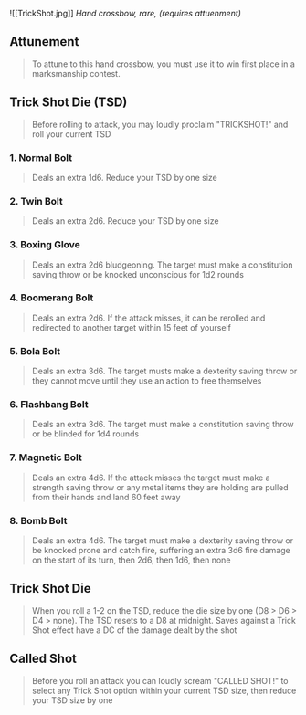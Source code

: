 
![[TrickShot.jpg]]
*Hand crossbow, rare, (requires attuenment)*
## Attunement
>To attune to this hand crossbow, you must use it to win first place in a marksmanship contest.

## Trick Shot Die (TSD)
>Before rolling to attack, you may loudly proclaim "TRICKSHOT!" and roll your current TSD

### 1. Normal Bolt
>Deals an extra 1d6. Reduce your TSD by one size
### 2. Twin Bolt
>Deals an extra 2d6. Reduce your TSD by one size
### 3. Boxing Glove
>Deals an extra 2d6 bludgeoning. The target must make a constitution saving throw or be knocked unconscious for 1d2 rounds
### 4. Boomerang Bolt
>Deals an extra 2d6. If the attack misses, it can be rerolled and redirected to another target within 15 feet of yourself
### 5. Bola Bolt
>Deals an extra 3d6. The target musts make a dexterity saving throw or they cannot move until they use an action to free themselves
### 6. Flashbang Bolt
>Deals an extra 3d6. The target must make a constitution saving throw or be blinded for 1d4 rounds
### 7. Magnetic Bolt
>Deals an extra 4d6. If the attack misses the target must make a strength saving throw or any metal items they are holding are pulled from their hands and land 60 feet away
### 8. Bomb Bolt
>Deals an extra 4d6. The target must make a dexterity saving throw or be knocked prone and catch fire, suffering an extra 3d6 fire damage on the start of its turn, then 2d6, then 1d6, then none

## Trick Shot Die
>When you roll a 1-2 on the TSD, reduce the die size by one (D8 > D6 > D4 > none). The TSD resets to a D8 at midnight. Saves against a Trick Shot effect have a DC of the damage dealt by the shot

## Called Shot
>Before you roll an attack you can loudly scream "CALLED SHOT!" to select any Trick Shot option within your current TSD size, then reduce your TSD size by one